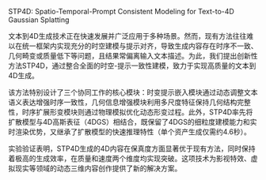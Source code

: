 STP4D: Spatio-Temporal-Prompt Consistent Modeling for Text-to-4D Gaussian Splatting

文本到4D生成技术正在快速发展并广泛应用于多种场景。然而，现有方法往往难以在统一框架内实现充分的时空建模与提示对齐，导致生成内容存在时序不一致、几何畸变或质量低下等问题，且结果常偏离输入文本描述。为此，我们提出创新性方法STP4D，通过整合全面的时空-提示一致性建模，致力于实现高质量的文本到4D生成。

该方法特别设计了三个协同工作的核心模块：时变提示嵌入模块通过动态调整文本语义表达增强时序一致性，几何信息增强模块利用多尺度特征保持几何结构完整性，时序扩展形变模块则通过物理模拟优化动态形变过程。此外，STP4D率先将扩散模型与4D高斯表征（4DGS）相结合，既保留了4DGS的细粒度建模能力和实时渲染优势，又继承了扩散模型的快速推理特性（单个资产生成仅需约4.6秒）。

实验验证表明，STP4D生成的4D内容在保真度方面显著优于现有方法，同时保持着极高的生成效率，在质量和速度两个维度均实现突破。这项技术为影视特效、虚拟现实等领域的动态三维内容创作提供了新的解决方案。